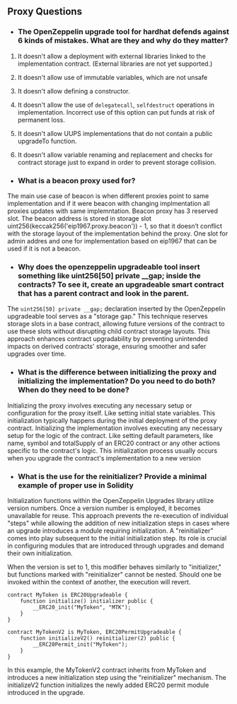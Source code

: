 ## Proxy Questions

- ### The OpenZeppelin upgrade tool for hardhat defends against 6 kinds of mistakes. What are they and why do they matter?

1. It doesn't allow a deployment with external libraries linked to the implementation contract. (External libraries are not yet supported.)

2. It doesn't allow use of immutable variables, which are not unsafe
3. It doesn't allow defining a constructor.
4. It doesn't allow the use of `delegatecall`, `selfdestruct` operations in implementation. Incorrect use of this option can put funds at risk of permanent loss.
5. It doesn't allow UUPS implementations that do not contain a public upgradeTo function.
6. It doesn't allow variable renaming and replacement and checks for contract storage just to expand in order to prevent storage collision.

- ### What is a beacon proxy used for?

The main use case of beacon is when different proxies point to same implementation and if it were beacon with changing implmentation all proxies updates with same implemntation.
Beacon proxy has 3 reserved slot. The beacon address is stored in storage slot uint256(keccak256('eip1967.proxy.beacon')) - 1, so that it doesn’t conflict with the storage layout of the implementation behind the proxy. One slot for admin addres and one for implementation based on eip1967 that can be used if it is not a beacon.

- ### Why does the openzeppelin upgradeable tool insert something like uint256[50] private \_\_gap; inside the contracts? To see it, create an upgradeable smart contract that has a parent contract and look in the parent.

The `uint256[50] private __gap;` declaration inserted by the OpenZeppelin upgradeable tool serves as a "storage gap." This technique reserves storage slots in a base contract, allowing future versions of the contract to use these slots without disrupting child contract storage layouts. This approach enhances contract upgradability by preventing unintended impacts on derived contracts' storage, ensuring smoother and safer upgrades over time.

- ### What is the difference between initializing the proxy and initializing the implementation? Do you need to do both? When do they need to be done?

Initializing the proxy involves executing any necessary setup or configuration for the proxy itself. Like setting initial state variables. This initialization typically happens during the initial deployment of the proxy contract.
Initializing the implementation involves executing any necessary setup for the logic of the contract. Like setting default parameters, like name, symbol and totalSupply of an ERC20 contract or any other actions specific to the contract's logic. This initialization process usually occurs when you upgrade the contract's implementation to a new version

- ### What is the use for the reinitializer? Provide a minimal example of proper use in Solidity

Initialization functions within the OpenZeppelin Upgrades library utilize version numbers. Once a version number is employed, it becomes unavailable for reuse. This approach prevents the re-execution of individual "steps" while allowing the addition of new initialization steps in cases where an upgrade introduces a module requiring initialization. A "reinitializer" comes into play subsequent to the initial initialization step. Its role is crucial in configuring modules that are introduced through upgrades and demand their own initialization.

When the version is set to 1, this modifier behaves similarly to "initializer," but functions marked with "reinitializer" cannot be nested. Should one be invoked within the context of another, the execution will revert.

    contract MyToken is ERC20Upgradeable {
        function initialize() initializer public {
            __ERC20_init("MyToken", "MTK");
        }
    }

    contract MyTokenV2 is MyToken, ERC20PermitUpgradeable {
        function initializeV2() reinitializer(2) public {
            __ERC20Permit_init("MyToken");
        }
    }

In this example, the MyTokenV2 contract inherits from MyToken and introduces a new initialization step using the "reinitializer" mechanism. The initializeV2 function initializes the newly added ERC20 permit module introduced in the upgrade.